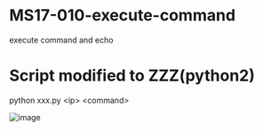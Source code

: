 # MS17-010-execute-command
execute command and echo 


# Script modified to ZZZ(python2)

python xxx.py \<ip> \<command>

![image](https://user-images.githubusercontent.com/109677454/180005982-eccf6a28-4231-4bda-b55e-ea6df4229277.png)
